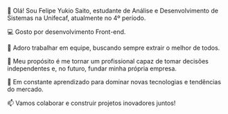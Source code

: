 👋 Olá! Sou Felipe Yukio Saito, estudante de Análise e Desenvolvimento de Sistemas na Unifecaf, atualmente no 4º período.

💻 Gosto por desenvolvimento Front-end.

🤝 Adoro trabalhar em equipe, buscando sempre extrair o melhor de todos.

🎯 Meu propósito é me tornar um profissional capaz de tomar decisões independentes e, no futuro, fundar minha própria empresa.

🔧 Em constante aprendizado para dominar novas tecnologias e tendências do mercado.

📫 Vamos colaborar e construir projetos inovadores juntos!

